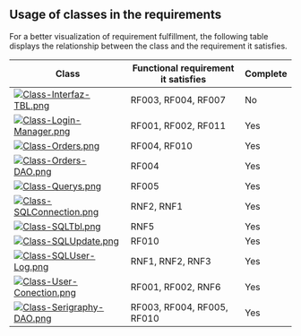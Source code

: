 ## Usage of classes in the requirements

For a better visualization of requirement fulfillment, the following table displays the relationship between the class and the requirement it satisfies.

| Class                                              | Functional requirement it satisfies  | Complete |
|----------------------------------------------------|-------------------------------------|-------|
| [![Class-Interfaz-TBL.png](https://i.postimg.cc/pTr4GmPm/Class-Interfaz-TBL.png)](https://postimg.cc/34MtWJ4h)| RF003, RF004, RF007       | No |
| [![Class-Login-Manager.png](https://i.postimg.cc/j519GRjZ/Class-Login-Manager.png)](https://postimg.cc/ftxBdnm9)| RF001, RF002, RF011      | Yes |
| [![Class-Orders.png](https://i.postimg.cc/4nk0xwVc/Class-Orders.png)](https://postimg.cc/LgDDyty4) |RF004, RF010                    | Yes |
| [![Class-Orders-DAO.png](https://i.postimg.cc/CMBLd1bM/Class-Orders-DAO.png)](https://postimg.cc/WtVPHs9x)| RF004                      | Yes |
| [![Class-Querys.png](https://i.postimg.cc/hv7wnNzg/Class-Querys.png)](https://postimg.cc/y3snXQyr) | RF005    | Yes |
| [![Class-SQLConnection.png](https://i.postimg.cc/J7f7XLQN/Class-SQLConnection.png)](https://postimg.cc/4n1TCjqy) | RNF2, RNF1    | Yes |
| [![Class-SQLTbl.png](https://i.postimg.cc/jdyxQF8G/Class-SQLTbl.png)](https://postimg.cc/nCcfn0fk) | RNF5    | Yes|
| [![Class-SQLUpdate.png](https://i.postimg.cc/W41sVb2v/Class-SQLUpdate.png)](https://postimg.cc/MnNCbwMP) | RF010    | Yes |
| [![Class-SQLUser-Log.png](https://i.postimg.cc/N0CBjqMr/Class-SQLUser-Log.png)](https://postimg.cc/06SLV478) | RNF1, RNF2, RNF3   | Yes |
| [![Class-User-Conection.png](https://i.postimg.cc/bwTq42fg/Class-User-Conection.png)](https://postimg.cc/dhhMy31Z) | RF001, RF002, RNF6  | Yes |
| [![Class-Serigraphy-DAO.png](https://i.postimg.cc/6pw9HfgT/Class-Serigraphy-DAO.png)](https://postimg.cc/ppGbrz2t) | RF003, RF004, RF005, RF010 | Yes |
